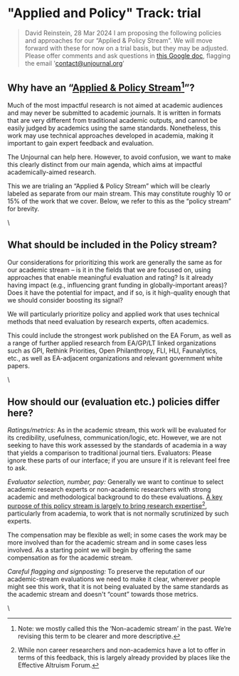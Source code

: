 # "Applied and Policy" Track: trial

> David Reinstein, 28 Mar 2024 I am proposing the following policies and approaches for our “Applied & Policy Stream”.  We will move forward with these for now on a trial basis, but they may be adjusted.  Please offer comments and ask questions in [this Google doc](applied-and-policy-track-trial.md), flagging the email 'contact@unjournal.org'

## Why have an “[Applied & Policy Stream](#user-content-fn-1)[^1]”?

Much of the most impactful research is not aimed at academic audiences and may never be submitted to academic journals. It is written in formats that are very different from traditional academic outputs, and cannot be easily judged by academics using the same standards. Nonetheless, this work may use technical approaches developed in academia, making it important to gain expert feedback and evaluation. &#x20;

The Unjournal can help here. However,  to avoid confusion, we want to make this clearly distinct from our  main agenda, which aims at impactful academically-aimed research.

This we are trialing an “Applied & Policy Stream” which  will be clearly labeled as separate from our main stream. This may constitute roughly 10 or 15% of the work that we cover. Below, we refer to this as the “policy stream” for brevity.

\


## What should be included in the Policy stream?

Our considerations for prioritizing this work are generally the same as for our academic stream –  is it in the fields that we are focused on, using approaches that enable meaningful evaluation and rating? Is it already having impact (e.g., influencing grant funding in globally-important areas)? Does it have the potential for impact, and if so, is it high-quality enough that we should consider boosting its signal?

We will particularly prioritize policy and applied work that uses technical methods that need evaluation by research experts, often academics.

This could include the strongest work published on the EA Forum, as well as a range of further applied research from EA/GP/LT linked organizations such as GPI, Rethink Priorities, Open Philanthropy, FLI, HLI, Faunalytics, etc., as well as EA-adjacent organizations and relevant government white papers.

\


## How should our (evaluation etc.) policies differ here?

_Ratings/metrics_: As in the academic stream, this work will be evaluated for its credibility, usefulness, communication/logic, etc. However,  we are not seeking to have this work assessed by the standards of academia in a way that yields a comparison to traditional journal tiers. Evaluators: Please ignore these parts of our interface;  if you are unsure if it is relevant feel free to ask.

_Evaluator selection, number, pay:_ Generally we want to continue to select academic research experts or non-academic researchers with strong academic and methodological background to do these evaluations.  [A key purpose of this policy stream is largely to bring research expertise](#user-content-fn-2)[^2], particularly from academia, to work that is not normally scrutinized by such experts.

The compensation may be flexible as well; in some cases the work may be more involved than for the academic stream and in some cases less involved. As a starting point we will begin by offering the same compensation as for the academic stream.

_Careful flagging and signposting:_ To preserve the reputation of our academic-stream evaluations we need to make it clear, wherever people might see this work, that it is not being evaluated by the same standards as the academic stream and doesn't “count”  towards those metrics. &#x20;



\






[^1]: Note: we mostly called this the ‘Non-academic stream’ in the past. We’re revising this term to be clearer and more descriptive.

[^2]: While non career researchers and non-academics have a lot to offer in terms of this feedback, this is largely already provided by places like the Effective Altruism Forum.
